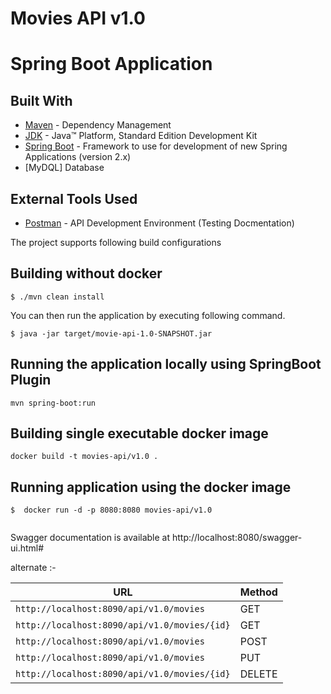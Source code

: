 # Movies API v1.0

# Spring Boot Application

## Built With

* 	[Maven](https://maven.apache.org/) - Dependency Management
* 	[JDK](http://www.oracle.com/technetwork/java/javase/downloads/jdk8-downloads-2133151.html) - Java™ Platform, Standard Edition Development Kit 
* 	[Spring Boot](https://spring.io/projects/spring-boot) - Framework to use for development of new Spring Applications (version 2.x)
* 	[MyDQL] Database

## External Tools Used

* [Postman](https://www.getpostman.com/) - API Development Environment (Testing Docmentation)


The project supports following build configurations

## Building without docker

```
$ ./mvn clean install
```

You can then run the application by executing following command.

```
$ java -jar target/movie-api-1.0-SNAPSHOT.jar
```

## Running the application locally using SpringBoot Plugin

```shell
mvn spring-boot:run
```

## Building single executable docker image

```shell
docker build -t movies-api/v1.0 . 
```
## Running application using the docker image

```
$  docker run -d -p 8080:8080 movies-api/v1.0 
 
```

Swagger documentation is available at http://localhost:8080/swagger-ui.html#

alternate :-

|  URL                                                                         |  Method |
|------------------------------------------------------------------------------|---------|
|`http://localhost:8090/api/v1.0/movies`  						               |   GET   |
|`http://localhost:8090/api/v1.0/movies/{id}`                                  |   GET   |
|`http://localhost:8090/api/v1.0/movies`          	          				   |   POST  |
|`http://localhost:8090/api/v1.0/movies`                                  |   PUT   |
|`http://localhost:8090/api/v1.0/movies/{id}`                  				   |  DELETE |


